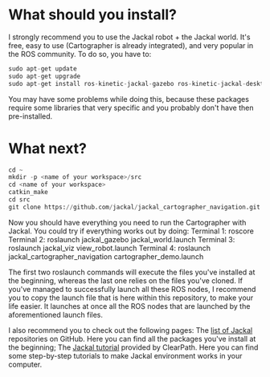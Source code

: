 # What should you install?
I strongly recommend you to use the Jackal robot + the Jackal world. It's free, easy to use (Cartographer is already integrated), and very popular in the ROS community. To do so, you have to:
```python
sudo apt-get update
sudo apt-get upgrade
sudo apt-get install ros-kinetic-jackal-gazebo ros-kinetic-jackal-desktop ros-kinetic-jackal-simulator ros-kinetic-jackal-viz ros-kinetic-jackal-description ros-kinetic-jackal-navigation (you can also install all the Jackal packages, except the 'cartographer-navigation' one)
```

You may have some problems while doing this, because these packages require some libraries that very specific and you probably don't have then pre-installed.


# What next?
```python
cd ~
mkdir -p <name of your workspace>/src
cd <name of your workspace> 
catkin_make
cd src
git clone https://github.com/jackal/jackal_cartographer_navigation.git
```
Now you should have everything you need to run the Cartographer with Jackal. You could try if everything works out by doing:
Terminal 1: roscore
Terminal 2: roslaunch jackal_gazebo jackal_world.launch
Terminal 3: roslaunch jackal_viz view_robot.launch
Terminal 4: roslaunch jackal_cartographer_navigation cartographer_demo.launch 

The first two roslaunch commands will execute the files you've installed at the beginning, whereas the last one relies on the files you've cloned. If you've managed to successfully launch all these ROS nodes, I recommend you to copy the launch file that is here within this repository, to make your life easier. It launches at once all the ROS nodes that are launched by the aforementioned launch files.

I also recommend you to check out the following pages: 
The [list of Jackal](https://github.com/jackal) repositories on GitHub. Here you can find all the packages you've install at the beginning;
The [Jackal tutorial](http://www.clearpathrobotics.com/assets/guides/kinetic/jackal/simulation.html) provided by ClearPath. Here you can find some step-by-step tutorials to make Jackal environment works in your computer.  
